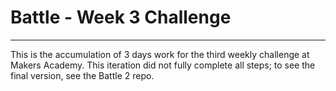 # Battle - Week 3 Challenge
---------------------------

This is the accumulation of 3 days work for the third weekly challenge at Makers Academy.
This iteration did not fully complete all steps; to see the final version, see the Battle 2 repo.
